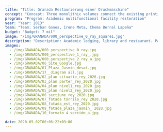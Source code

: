 ```yaml
---
title: "Title: Granada Restaurierung einer Druckmaschine"
concept: "Concept: Three monolithic volumes connect the existing printing press monument with Jasmin square of Granada"
program: "Program: Academic multifunctional facility restoration"
year: "Year: 2013"
team: "Team: Serban Ganea, Irene Meta, Chema Bernal Lapeña"
budget: "Budget: 7 mil"
image: "/img/GRANADA/000_perspective_0_ray_square1.jpg"
description: "Description: Academic lodging, library and restaurant. Part of the Granada Architecture restoration courses, the proposal connects and expands the former printing press into a multifunctional facility."
images:
  - /img/GRANADA/000_perspective_0_ray.jpg
  - /img/GRANADA/000_perspective_1_ray_.jpg
  - /img/GRANADA/000_perspective_2_ray_a.jpg
  - /img/GRANADA/00_Site_Google.jpg
  - /img/GRANADA/01_Plaza_Jasmin_desat.jpg
  - /img/GRANADA/17__diagram all.jpg
  - /img/GRANADA/02_plan situatie_rey_2020.jpg
  - /img/GRANADA/03_plan parter_rey_2020.jpg
  - /img/GRANADA/04_plan nivel1_rey_2020.jpg
  - /img/GRANADA/05_plan nivel2_rey_2020.jpg
  - /img/GRANADA/06_sectiune_rey_2020.jpg
  - /img/GRANADA/07_fatada torrilo_rey 2020.jpg
  - /img/GRANADA/08_fatada_est_rey_2020.jpg
  - /img/GRANADA/09_fatada_plaza_jasmin_ 2020.jpg
  - /img/GRANADA/10_formato 4 sección_a.jpg
 
date: 2020-05-02T00:06:22+03:00
---
```

